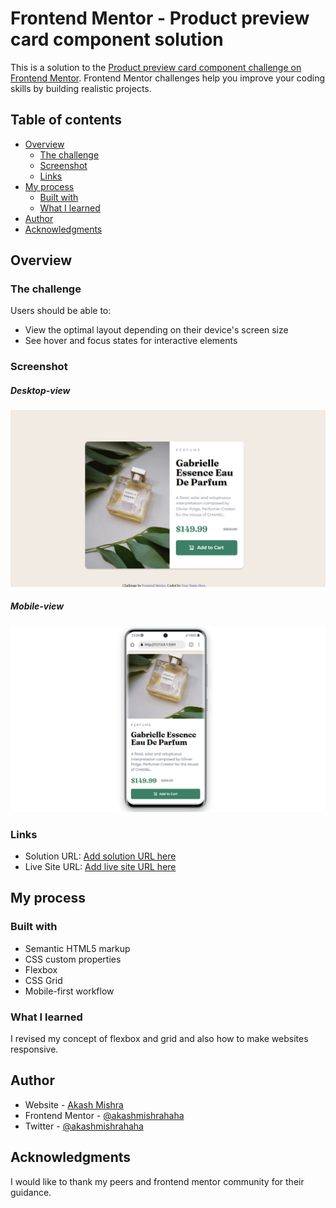 # Frontend Mentor - Product preview card component solution

This is a solution to the [Product preview card component challenge on Frontend Mentor](https://www.frontendmentor.io/challenges/product-preview-card-component-GO7UmttRfa). Frontend Mentor challenges help you improve your coding skills by building realistic projects. 

## Table of contents

- [Overview](#overview)
  - [The challenge](#the-challenge)
  - [Screenshot](#screenshot)
  - [Links](#links)
- [My process](#my-process)
  - [Built with](#built-with)
  - [What I learned](#what-i-learned)
- [Author](#author)
- [Acknowledgments](#acknowledgments)



## Overview

### The challenge

Users should be able to:

- View the optimal layout depending on their device's screen size
- See hover and focus states for interactive elements

### Screenshot

##### Desktop-view

![](./images/2.png)

##### Mobile-view

![](images/1.png)

 


### Links

- Solution URL: [Add solution URL here](https://github.com/akashmishrahaha/product-card.git)
- Live Site URL: [Add live site URL here](https://github.com/akashmishrahaha/product-card.git)

## My process

### Built with

- Semantic HTML5 markup
- CSS custom properties
- Flexbox
- CSS Grid
- Mobile-first workflow



### What I learned

I revised my concept of flexbox and grid and also how to make websites responsive.




## Author

- Website - [Akash Mishra](https://github.com/akashmishrahaha)
- Frontend Mentor - [@akashmishrahaha](https://www.frontendmentor.io/profile/akashmishrahaha)
- Twitter - [@akashmishrahaha](https://www.twitter.com/akashmishrahaha)


## Acknowledgments

I would like to thank my peers and frontend mentor community for their guidance.
